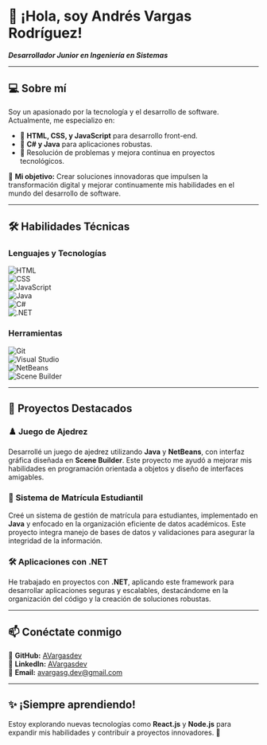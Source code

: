 # 👋 ¡Hola, soy Andrés Vargas Rodríguez!  
**_Desarrollador Junior en Ingeniería en Sistemas_**  

---

## 💻 **Sobre mí**  
Soy un apasionado por la tecnología y el desarrollo de software. Actualmente, me especializo en:  
- 🔹 **HTML, CSS, y JavaScript** para desarrollo front-end.  
- 🔹 **C# y Java** para aplicaciones robustas.  
- 🔹 Resolución de problemas y mejora continua en proyectos tecnológicos.  

🎯 **Mi objetivo:** Crear soluciones innovadoras que impulsen la transformación digital y mejorar continuamente mis habilidades en el mundo del desarrollo de software.

---

## 🛠️ **Habilidades Técnicas**  

### Lenguajes y Tecnologías  
![HTML](https://img.shields.io/badge/-HTML5-orange?style=flat&logo=html5&logoColor=white)  
![CSS](https://img.shields.io/badge/-CSS3-blue?style=flat&logo=css3&logoColor=white)  
![JavaScript](https://img.shields.io/badge/-JavaScript-yellow?style=flat&logo=javascript&logoColor=white)  
![Java](https://img.shields.io/badge/-Java-red?style=flat&logo=java&logoColor=white)  
![C#](https://img.shields.io/badge/-C%23-purple?style=flat&logo=csharp&logoColor=white)  
![.NET](https://img.shields.io/badge/-.NET-blueviolet?style=flat&logo=.net&logoColor=white)

### Herramientas  
![Git](https://img.shields.io/badge/-Git-black?style=flat&logo=git&logoColor=white)  
![Visual Studio](https://img.shields.io/badge/-Visual%20Studio-blueviolet?style=flat&logo=visual-studio&logoColor=white)  
![NetBeans](https://img.shields.io/badge/-NetBeans-green?style=flat&logo=apache-netbeans-ide&logoColor=white)  
![Scene Builder](https://img.shields.io/badge/-Scene%20Builder-lightgrey?style=flat&logo=java&logoColor=white)

---

## 🌟 **Proyectos Destacados**  
### ♟️ **Juego de Ajedrez**  
Desarrollé un juego de ajedrez utilizando **Java** y **NetBeans**, con interfaz gráfica diseñada en **Scene Builder**. Este proyecto me ayudó a mejorar mis habilidades en programación orientada a objetos y diseño de interfaces amigables.

### 📘 **Sistema de Matrícula Estudiantil**  
Creé un sistema de gestión de matrícula para estudiantes, implementado en **Java** y enfocado en la organización eficiente de datos académicos. Este proyecto integra manejo de bases de datos y validaciones para asegurar la integridad de la información.

### 🛠️ **Aplicaciones con .NET**  
He trabajado en proyectos con **.NET**, aplicando este framework para desarrollar aplicaciones seguras y escalables, destacándome en la organización del código y la creación de soluciones robustas.

---

## 📫 **Conéctate conmigo**  
📍 **GitHub:** [AVargasdev](https://github.com/AVargasdev)  
📍 **LinkedIn:** [AVargasdev](https://www.linkedin.com/in/AVargasdev)  
📍 **Email:** avargasg.dev@gmail.com  

---

## ✨ **¡Siempre aprendiendo!**  
Estoy explorando nuevas tecnologías como **React.js** y **Node.js** para expandir mis habilidades y contribuir a proyectos innovadores. 🚀  
